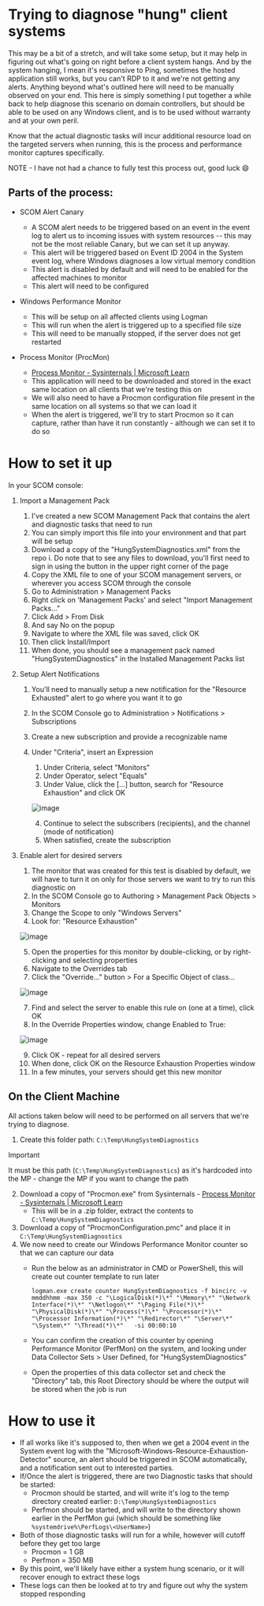 # Trying to diagnose "hung" client systems

This may be a bit of a stretch, and will take some setup, but it may help in figuring out what's going on right before a client system hangs. And by the system hanging, I mean it's responsive to Ping, sometimes the hosted application still works, but you can't RDP to it and we're not getting any alerts. Anything beyond what's outlined here will need to be manually observed on your end. This here is simply something I put together a while back to help diagnose this scenario on domain controllers, but should be able to be used on any Windows client, and is to be used without warranty and at your own peril.

Know that the actual diagnostic tasks will incur additional resource load on the targeted servers when running, this is the process and performance monitor captures specifically.

NOTE - I have not had a chance to fully test this process out, good luck :smile:

## Parts of the process:

  - SCOM Alert Canary
    - A SCOM alert needs to be triggered based on an event in the event log to alert us to incoming issues with system resources -- this may not be the most reliable Canary, but we can set it up anyway. 
    - This alert will be triggered based on Event ID 2004 in the System event log, where Windows diagnoses a low virtual memory condition
    - This alert is disabled by default and will need to be enabled for the affected machines to monitor
    - This alert will need to be configured 

  - Windows Performance Monitor
    - This will be setup on all affected clients using Logman
    - This will run when the alert is triggered up to a specified file size
    - This will need to be manually stopped, if the server does not get restarted

  - Process Monitor (ProcMon)
    - [Process Monitor - Sysinternals | Microsoft Learn](https://learn.microsoft.com/en-us/sysinternals/downloads/procmon)
    - This application will need to be downloaded and stored in the exact same location on all clients that we're testing this on
    - We will also need to have a Procmon configuration file present in the same location on all systems so that we can load it
    - When the alert is triggered, we'll try to start Procmon so it can capture, rather than have it run constantly - although we can set it to do so


# How to set it up

In your SCOM console:
1. Import a Management Pack
    1. I've created a new SCOM Management Pack that contains the alert and diagnostic tasks that need to run
    2. You can simply import this file into your environment and that part will be setup
    3. Download a copy of the "HungSystemDiagnostics.xml" from the repo
      i. Do note that to see any files to download, you'll first need to sign in using the button in the upper right corner of the page
    4. Copy the XML file to one of your SCOM management servers, or wherever you access SCOM through the console
    5. Go to Administration > Management Packs
    6. Right click on 'Management Packs' and select "Import Management Packs…"
    7. Click Add > From Disk
    8. And say No on the popup
    9. Navigate to where the XML file was saved, click OK
    10. Then click Install/Import
    11. When done, you should see a management pack named "HungSystemDiagnostics" in the Installed Management Packs list
		
	
2. Setup Alert Notifications
    1. You'll need to manually setup a new notification for the "Resource Exhausted" alert to go where you want it to go
    2. In the SCOM Console go to Administration > Notifications > Subscriptions
    3. Create a new subscription and provide a recognizable name
    4. Under "Criteria", insert an Expression
        1. Under Criteria, select "Monitors"
        2. Under Operator, select "Equals"
        3. Under Value, click the […] button, search for "Resource Exhaustion" and click OK
      
          ![image](https://github.com/sepaugh/SCOM/assets/9103519/a8daaca9-293c-4ff2-a93c-319d9d5a7a40)
      
        4. Continue to select the subscribers (recipients), and the channel (mode of notification)
        5. When satisfied, create the subscription
    
3. Enable alert for desired servers
    1. The monitor that was created for this test is disabled by default, we will have to turn it on only for those servers we want to try to run this diagnostic on
    2. In the SCOM Console go to Authoring > Management Pack Objects > Monitors
    3. Change the Scope to only "Windows Servers"
    4. Look for: "Resource Exhaustion"
    
    ![image](https://github.com/sepaugh/SCOM/assets/9103519/3b8ad814-7b75-44a0-a48a-8c97df2c967c)

    
    5. Open the properties for this monitor by double-clicking, or by right-clicking and selecting properties
    6. Navigate to the Overrides tab
    7. Click the "Override…" button > For a Specific Object of class…
    
    ![image](https://github.com/sepaugh/SCOM/assets/9103519/aaca49c8-e333-4024-acf4-f6a894f77fee)
    
    7. Find and select the server to enable this rule on (one at a time), click OK
    8. In the Override Properties window, change Enabled to True:
    
    ![image](https://github.com/sepaugh/SCOM/assets/9103519/fae4a833-6399-4ca5-91d7-4c69c1413363)
    
    9. Click OK - repeat for all desired servers
    10. When done, click OK on the Resource Exhaustion Properties window
    11. In a few minutes, your servers should get this new monitor


## On the Client Machine
All actions taken below will need to be performed on all servers that we're trying to diagnose.

1. Create this folder path: `C:\Temp\HungSystemDiagnostics`

> [!IMPORTANT]
> It must be this path (`C:\Temp\HungSystemDiagnostics`) as it's hardcoded into the MP - change the MP if you want to change the path

2. Download a copy of "Procmon.exe" from Sysinternals - [Process Monitor - Sysinternals | Microsoft Learn](https://learn.microsoft.com/en-us/sysinternals/downloads/procmon)
	- This will be in a .zip folder, extract the contents to `C:\Temp\HungSystemDiagnostics`
3. Download a copy of "ProcmonConfiguration.pmc" and place it in `C:\Temp\HungSystemDiagnostics`
5. We now need to create our Windows Performance Monitor counter so that we can capture our data
    - Run the below as an administrator in CMD or PowerShell, this will create out counter template to run later

      ```CMD
      logman.exe create counter HungSystemDiagnostics -f bincirc -v mmddhhmm -max 350 -c "\LogicalDisk(*)\*" "\Memory\*" "\Network Interface(*)\*" "\Netlogon\*" "\Paging File(*)\*" "\PhysicalDisk(*)\*" "\Process(*)\*" "\Processor(*)\*" "\Processor Information(*)\*" "\Redirector\*" "\Server\*" "\System\*" "\Thread(*)\*"   -si 00:00:10
      ```

    - You can confirm the creation of this counter by opening Performance Monitor (PerfMon) on the system, and looking under Data Collector Sets > User Defined, for "HungSystemDiagnostics"
    - Open the properties of this data collector set and check the "Directory" tab, this Root Directory should be where the output will be stored when the job is run
	
	
# How to use it

- If all works like it's supposed to, then when we get a 2004 event in the System event log with the "Microsoft-Windows-Resource-Exhaustion-Detector" source, an alert should be triggered in SCOM automatically, and a notification sent out to interested parties.
- If/Once the alert is triggered, there are two Diagnostic tasks that should be started:
    - Procmon should be started, and will write it's log to the temp directory created earlier: `D:\Temp\HungSystemDiagnostics`
    - Perfmon should be started, and will write to the directory shown earlier in the PerfMon gui (which should be something like `%systemdrive%\PerfLogs\<UserName>`)
- Both of those diagnostic tasks will run for a while, however will cutoff before they get too large 
    - Procmon = 1 GB
    - Perfmon = 350 MB
- By this point, we'll likely have either a system hung scenario, or it will recover enough to extract these logs
- These logs can then be looked at to try and figure out why the system stopped responding

